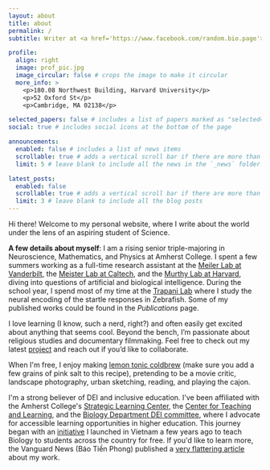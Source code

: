 ```yaml
---
layout: about
title: about
permalink: /
subtitle: Writer at <a href='https://www.facebook.com/random.bio.page'>A Random Biology Page</a>. Student at Amherst College. Chegg.org's <a href='https://www.chegg.org/international'>Global Changemaker</a>.

profile:
  align: right
  image: prof_pic.jpg
  image_circular: false # crops the image to make it circular
  more_info: >
    <p>180.08 Northwest Building, Harvard University</p>
    <p>52 Oxford St</p>
    <p>Cambridge, MA 02138</p>

selected_papers: false # includes a list of papers marked as "selected={true}"
social: true # includes social icons at the bottom of the page

announcements:
  enabled: false # includes a list of news items
  scrollable: true # adds a vertical scroll bar if there are more than 3 news items
  limit: 5 # leave blank to include all the news in the `_news` folder

latest_posts:
  enabled: false
  scrollable: true # adds a vertical scroll bar if there are more than 3 new posts items
  limit: 3 # leave blank to include all the blog posts
---
```


Hi there! Welcome to my personal website, where I write about the world under the lens of an aspiring student of Science. 

**A few details about myself**: I am a rising senior triple-majoring in Neuroscience, Mathematics, and Physics at Amherst College. I spent a few summers working as a full-time research assistant at the [Meiler Lab at Vanderbilt](https://meilerlab.org/), the [Meister Lab at Caltech](https://meisterlab.caltech.edu/), and the [Murthy Lab at Harvard](https://vnmurthylab.org/), diving into questions of artificial and biological intelligence. During the school year, I spend most of my time at the [Trapani Lab](https://www.trapanilab.com/) where I study the neural encoding of the startle responses in Zebrafish. Some of my published works could be found in the *Publications* page. 

I love learning (I know, such a nerd, right?) and often easily get excited about anything that seems cool. Beyond the bench, I’m passionate about religious studies and documentary filmmaking. Feel free to check out my latest [project](https://www.valleysoundscapes.org/sounds-of-faith-a-story-of-quranic-reciters-in-the-connecticut-river-valley-2024/) and reach out if you’d like to collaborate. 

When I'm free, I enjoy making [lemon tonic coldbrew](https://dukesandduchesses.com/lemon-cold-brew-tonic-recipe/) (make sure you add a few grains of pink salt to this recipe), pretending to be a movie critic, landscape photography, urban sketching, reading, and playing the cajon. 

I'm a strong believer of DEI and inclusive education. I've been affiliated with the Amherst College's [Strategic Learning Center](https://www.amherst.edu/academiclife/support/strategic-learning-center/about), the [Center for Teaching and Learning](https://www.amherst.edu/offices/center-teaching-learning/contact-us), and the [Biology Department DEI committee](https://www.amherst.edu/academiclife/departments/biology/equity-inclusion), where I advocate for accessible learning opportunities in higher education. This journey began with an [initiative](https://vtv.vn/dong-ngoc-ha.html) I launched in Vietnam a few years ago to teach Biology to students across the country for free. If you'd like to learn more, the Vanguard News (Báo Tiền Phong) published a [very flattering article](https://tienphong.vn/nguoi-truyen-cam-hung-hoc-mon-sinh-hoc-post1417042.tpo) about my work.  
